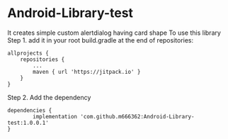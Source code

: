 # Android-Library-test
It creates simple custom alertdialog having card shape
To use this library
Step 1. add it in your root build.gradle at the end of repositories:

	allprojects {
		repositories {
			...
			maven { url 'https://jitpack.io' }
		}
	}

Step 2. Add the dependency

	dependencies {
	        implementation 'com.github.m666362:Android-Library-test:1.0.0.1'
	}

